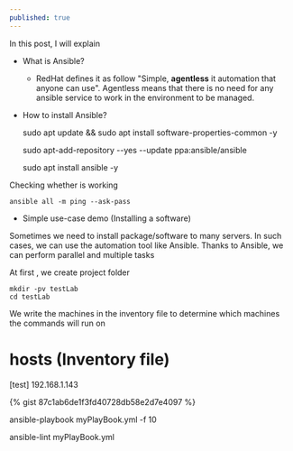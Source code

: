 ```yaml
---
published: true
---
```

In this post, I will explain
* What is Ansible?
  * RedHat defines it as follow "Simple, **agentless** it automation that anyone can use". Agentless means that there is no need for any ansible service to work in the environment to be managed.
* How to install Ansible?

    sudo apt update && sudo apt install software-properties-common -y

    sudo apt-add-repository --yes --update ppa:ansible/ansible

    sudo apt install ansible -y

Checking whether is working

    ansible all -m ping --ask-pass

* Simple use-case demo (Installing a software)

Sometimes we need to install package/software to many servers. In such cases, we can use the automation tool like Ansible.
Thanks to Ansible, we can perform parallel and multiple tasks

At first , we create project folder

    mkdir -pv testLab
    cd testLab

We write the machines in the inventory file to determine which machines the commands will run on

  # hosts (Inventory file)
  [test]
  192.168.1.143

  {% gist 87c1ab6de1f3fd40728db58e2d7e4097 %}
  



  ansible-playbook myPlayBook.yml -f 10

  ansible-lint myPlayBook.yml
